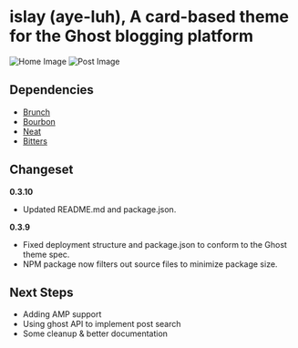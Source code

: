 # islay (aye-luh), A card-based theme for the Ghost blogging platform

![Home Image](http://i.imgur.com/WeYDzDn.png)
![Post Image](http://i.imgur.com/nqissLg.png)

## Dependencies
* [Brunch](http://brunch.io/)
* [Bourbon](https://github.com/thoughtbot/bourbon)
* [Neat](https://github.com/thoughtbot/neat)
* [Bitters](https://github.com/thoughtbot/bitters)

## Changeset

__0.3.10__
* Updated README.md and package.json.

__0.3.9__
* Fixed deployment structure and package.json to conform to the Ghost theme spec.
* NPM package now filters out source files to minimize package size.

## Next Steps

* Adding AMP support
* Using ghost API to implement post search
* Some cleanup & better documentation
